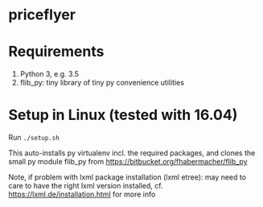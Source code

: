 # priceflyer
# Requirements
1. Python 3, e.g. 3.5
2. flib_py: tiny library of tiny py convenience utilities

# Setup in Linux (tested with 16.04)
Run `./setup.sh`

This auto-installs py virtualenv incl. the required packages, and clones the small py module flib_py from https://bitbucket.org/fhabermacher/flib_py


Note, if problem with lxml package installation (lxml etree): may need to care to have the right lxml version installed, cf. https://lxml.de/installation.html for more info
